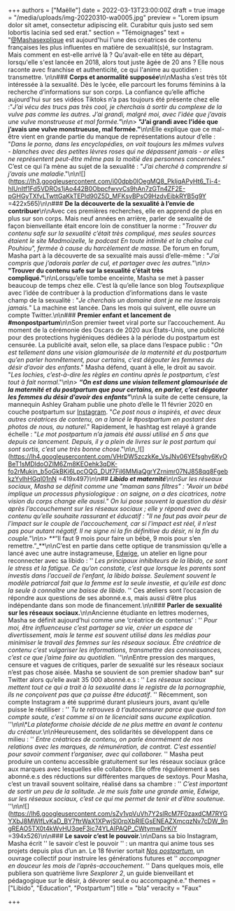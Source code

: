 +++
authors = ["Maëlle"]
date = 2022-03-13T23:00:00Z
draft = true
image = "/media/uploads/img-20220310-wa0005.jpg"
preview = "Lorem ipsum dolor sit amet, consectetur adipiscing elit. Curabitur quis justo sed sem lobortis lacinia sed sed erat."
section = "Témoignages"
text = "[@Mashasexplique](https://www.instagram.com/mashasexplique/) est aujourd'hui l'une des créatrices de contenu françaises les plus influentes en matière de sexualit(s)é, sur Instagram. Mais comment en est-elle arrivé là ? Qu'avait-elle en tête au départ, lorsqu'elle s'est lancée en 2018, alors tout juste âgée de 20 ans ? Elle nous raconte avec franchise et authenticité, ce qui l'anime au quotidien : transmettre. \n\n### **Corps et anormalité supposée**\n\nMasha s’est très tôt intéressée à la sexualité. Dès le lycée, elle parcourt les forums féminins à la recherche d’informations sur son corps. La confiance qu’elle affiche aujourd'hui sur ses vidéos Tiktoks n’a pas toujours été présente chez elle :\"_J’ai vécu des trucs pas très cool, je cherchais à sortir du complexe de la vulve pas comme les autres. J’ai grandi, malgré moi, avec l’idée que j’avais une vulve monstrueuse et mal formée.\"_\n\n> **\"J’ai grandi avec l’idée que j’avais une vulve monstrueuse, mal formée.\"**\n\nElle explique que ce mal-être vient en grande partie du manque de représentations autour d’elle : \"_Dans le porno, dans les encyclopédies, on voit toujours les mêmes vulves - blanches avec des petites lèvres roses qui ne dépassent jamais - or elles ne représentent peut-être même pas la moitié des personnes concernées.\"_ C’est ce qui l’a mène au sujet de la sexualité : \"_J’ai cherché à comprendre si j’avais une maladie_.\"\n\n![](https://lh3.googleusercontent.com/i00dpb0lOegMQ8_PkIjqAPyHt6_Ti-4-hIUnItf1Fd5VDROs1jAo442B0ObpcfwvvCs9hAn7zGTn4ZF2E-pGHGyTXfvLTwttGaKkTEPld90Z5D_MFKsvBPsO9HzdvEibkRYB5g9Y =422x565)\n\n### **De la découverte de la sexualité à l’envie de contribuer**\n\nAvec ces premières recherches, elle en apprend de plus en plus sur son corps. Mais neuf années en arrière, parler de sexualité de façon bienveillante était encore loin de constituer la norme : \"_Trouver du contenu safe sur la sexualité c’était très compliqué, mes seules sources étaient le site Madmoizelle, le podcast En toute intimité et la chaîne cul Pouhiou\", fermée à cause du harcèlement de masse._ De forum en forum, Masha part à la découverte de sa sexualité mais aussi d’elle-même : \"_J’ai compris que j’adorais parler de cul, et partager avec les autres._\"\n\n> **\"Trouver du contenu safe sur la sexualité c’était très compliqué.\"**\n\nLorsqu’elle tombe enceinte, Masha se met à passer beaucoup de temps chez elle. C’est là qu’elle lance son blog _Toutsexplique_ avec l’idée de contribuer à la production d’informations dans le vaste champ de la sexualité : \"_Je cherchais un domaine dont je ne me lasserais jamais._\" La machine est lancée. Dans les mois qui suivent, elle ouvre un compte Twitter.\n\n### **Premier enfant et lancement de #monpostpartum**\n\nSon premier tweet viral porte sur l’accouchement. Au moment de la cérémonie des Oscars de 2020 aux États-Unis, une publicité pour des protections hygiéniques dédiées à la période du postpartum est censurée. La publicité avait, selon elle, sa place dans l’espace public : \"_On est tellement dans une vision glamourisée de la maternité et du postpartum qu’en parler honnêtement, pour certains, c’est dégouter les femmes du désir d’avoir des enfants_.\" Masha défend, quant à elle, le droit au savoir. \"_Les lochies, c’est-à-dire les règles en continu après le postpartum, c’est tout à fait normal_.\"\n\n> **_“On est dans une vision tellement glamourisée de la maternité et du postpartum que pour certains, en parler, c’est dégouter les femmes du désir d’avoir des enfants”_**\n\nA la suite de cette censure, la mannequin Ashley Graham publie une photo d’elle le 11 février 2020 en couche postpartum sur [Instagram](https://www.instagram.com/p/B8aNFTygbr6/). \"_Ce post nous a inspirés, et avec deux autres créatrices de contenu, on a lancé le #postpartum en postant des photos de nous, au naturel_.\" Rapidement, le hashtag est relayé à grande échelle : \"_Le mot postpartum n’a jamais été aussi utilisé en 5 ans que depuis ce lancement. Depuis, il y a plein de livres sur le post partum qui sont sortis, c’est une très bonne chose_.\"\n\n_![](https://lh4.googleusercontent.com/VHrDW5zczkKe_VsJNv06YEfsghy6KyOBeT1sMDldoOZIM6Zm8KEOehk3qDK-fo2rMukin_b5oGkBKi6LpcOQG_DUf7FiI6MMiaQgrYZrnimr07NJ858qq8FgebkzYvlhHGqI01nN =419x497)_\n\n## **Libido et maternité**\n\nSur les réseaux sociaux, Masha se définit comme une \"maman sans filtres\" : \"_Avoir un bébé implique un processus physiologique : on saigne, on a des cicatrices, notre vision du corps change elle aussi._\" On lui pose souvent la question du désir après l’accouchement sur les réseaux sociaux ; elle y répond avec du contenu qu’elle souhaite rassurant et éducatif : \"_Il ne faut pas avoir peur de l’impact sur le couple de l’accouchement, car si l’impact est réel, il n’est pas pour autant négatif. Il ne signe ni la fin définitive du désir, ni la fin du couple._\"\n\n> **_“Il faut 9 mois pour faire un bébé, 9 mois pour s’en remettre.”_**\n\nC’est en partie dans cette optique de transmission qu’elle a lancé avec une autre instagrameuse, [Edwige](https://www.instagram.com/wicul_/), un atelier en ligne pour reconnecter avec sa libido : '' _Les principaux inhibiteurs de la libido, ce sont le stress et la fatigue. Ce qu’on constate, c’est que lorsque les parents sont investis dans l’accueil de l’enfant, la libido baisse. Seulement souvent le modèle patriarcal fait que la femme est la seule investie, et qu’elle est donc la seule à connaître une baisse de libido_. '' Ces ateliers sont l’occasion de répondre aux questions de ses abonné.e.s, mais aussi d’être plus indépendante dans son mode de financement.\n\n### **Parler de sexualité sur les réseaux sociaux.**\n\nAncienne étudiante en lettres modernes, Masha se définit aujourd’hui comme une ‘créatrice de contenus’ : '' _Pour moi, être influenceuse c’est partager sa vie, créer un espace de divertissement, mais le terme est souvent utilisé dans les médias pour minimiser le travail des femmes sur les réseaux sociaux. Être créatrice de contenu c’est vulgariser les informations, transmettre des connaissances, c’est ce que j’aime faire au quotidien._ ''\n\nEntre pression des marques, censure et vagues de critiques, parler de sexualité sur les réseaux sociaux n’est pas chose aisée. Masha se souvient de son premier shadow ban* sur Twitter alors qu’elle avait 35 000 abonné.e.s : '' _Les réseaux sociaux mettent tout ce qui a trait à la sexualité dans le registre de la pornographie, ils ne conçoivent pas que ça puisse être éducatif_. '' Récemment, son compte Instagram a été supprimé durant plusieurs jours, avant qu’elle puisse le réutiliser : '' _Tu te retrouves à t’autocensurer parce que quand ton compte saute, c’est comme si on te licenciait sans aucune explication._ ''\n\n\\*_La plateforme choisie décide de ne plus mettre en avant le contenu du créateur._\n\nHeureusement, des solidarités se développent dans ce milieu : '' _Entre créatrices de contenu, on parle énormément de nos relations avec les marques, de rémunération, de contrat. C’est essentiel pour savoir comment t’organiser, avec qui collaborer._ '' Masha peut produire un contenu accessible gratuitement sur les réseaux sociaux grâce aux marques avec lesquelles elle collabore. Elle offre régulièrement à ses abonné.e.s des réductions sur différentes marques de sextoys. Pour Masha, c’est un travail souvent solitaire, réalisé dans sa chambre : '' _C’est important de sortir un peu de la solitude. Je me suis faite une grande amie, Edwige, sur les réseaux sociaux, c’est ce qui me permet de tenir et d’être soutenue._ ''\n\n![](https://lh6.googleusercontent.com/sZv1vpVuVh7Y2slRcM7F0zaxdCM7RYGYXbJ8MWlfLvKaD_BY7ftrWaX1XPwjSl0rpXbRIEGsENEAZXmcqzNv7cDW_9ngREAO5TX0t4kWvHU3qeF3ic74YLAIPAQP_CWtymwDrKiY =394x526)\n\n### **Le savoir c’est le pouvoir.**\n\nDans sa bio Instagram, Masha écrit '' le savoir c’est le pouvoir '' : un mantra qui anime tous ses projets depuis plus d’un an. Le 18 février sortait [_Nos postpartum_](https://livre.fnac.com/a16367822/Masha-Sexplique-Nos-post-partum-un-guide-pour-accompagner-en-douceur-les-mois-de-l-apres-accouchement?Origin=fnac_google), un ouvrage collectif pour instruire les générations futures et '' _accompagner en douceur les mois de l’après-accouchement_. '' Dans quelques mois, elle publiera son quatrième livre _Sexplorer 2_, un guide bienveillant et pédagogique sur le désir, à dévorer seul.e ou accompagné.e."
themes = ["Libido", "Education", "Postpartum"]
title = "bla"
veracity = "Faux"

+++
